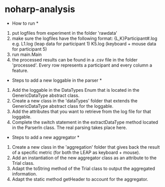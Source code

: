 noharp-analysis
===============
* How to run *
1. put logfiles from experiment in the folder 'rawdata'
2. make sure the logfiles have the following format: {L,K}Participant#.log e.g. L1.log (leap data for participant 1) K5.log (keyboard + mouse data for participant 5)
3. run main.Main
4. the processed results can be found in a .csv file in the folder 'processed'. Every row represents a participant and every column a feature. 

* Steps to add a new loggable in the parser *
1. Add the loggable in the DataTypes Enum that is located in the GenericDataType abstract class.
2. Create a new class in the 'dataTypes' folder that extends the GenericDataType abstract class for the loggable.
3. Add the attributes that you want to retrieve from the log file for that loggable.
4. Complete the switch statement in the extractDataType method located in the ParserIn class. The real parsing takes place here. 

* Steps to add a new aggregator *
1. Create a new class in the 'aggregation' folder that gives back the result of a specific metric (for both the LEAP as keyboard + mouse).
2. Add an instantiation of the new aggregator class as an attribute to the Trial class.
3. Adapt the toString method of the Trial class to output the aggregated information.
4. Adapt the static method getHeader to account for the aggregator.
